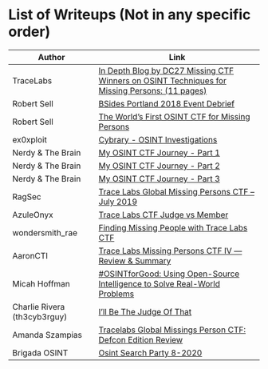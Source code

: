 # List of Writeups (Not in any specific order)

Author | Link
------|------------
TraceLabs | [In Depth Blog by DC27 Missing CTF Winners on OSINT Techniques for Missing Persons: (11 pages)](https://medium.com/@tracelabs/tales-from-defcon-27s-missing-persons-ctf-winners-team-w00kies-acea2f12d07d)
Robert Sell | [BSides Portland 2018 Event Debrief](https://www.tracelabs.org/2018/10/bsides-portland-2018-event-debrief)
Robert Sell | [The World’s First OSINT CTF for Missing Persons](https://www.tracelabs.org/2018/07/the-worlds-first-osint-ctf-for-missing-persons)
ex0xploit | [Cybrary - OSINT Investigations](https://www.cybrary.it/blog/0p3n/osint-investigations/)
Nerdy & The Brain | [My OSINT CTF Journey - Part 1](https://nerdyandthebrain.com/f/my-osint-ctf-journey---part-1)
Nerdy & The Brain | [My OSINT CTF Journey - Part 2](https://nerdyandthebrain.com/f/my-osint-ctf-journey---part-2)
Nerdy & The Brain | [My OSINT CTF Journey - Part 3](https://nerdyandthebrain.com/f/my-osint-ctf-journey---part-3)
RagSec | [Trace Labs Global Missing Persons CTF – July 2019](https://ragsec.co.uk/trace-labs-global-missing-persons-ctf-july-2019)
AzuleOnyx | [Trace Labs CTF Judge vs Member](https://cyberfenixtech.blogspot.com/2019/10/trace-labs-ctf-judge-vs-member.html)
wondersmith_rae | [Finding Missing People with Trace Labs CTF](https://medium.com/@raebaker/finding-missing-people-with-tracelabs-ctf-d5617c7cd659)
AaronCTI | [Trace Labs Missing Persons CTF IV — Review & Summary](https://www.aaroncti.com/trace-labs-iv/)
Micah Hoffman | [#OSINTforGood: Using Open-Source Intelligence to Solve Real-World Problems](https://www.sans.org/blog/osintforgood-using-open-source-intelligence-to-solve-real-world-problems/)
Charlie Rivera (th3cyb3rguy) | [I’ll Be The Judge Of That](https://th3cyb3rguy.com/2020/08/09/ill-be-the-judge-of-that/)
Amanda Szampias | [Tracelabs Global Missings Person CTF: Defcon Edition Review](http://amandaszampias.blogspot.com/2020/08/tracelabs-global-missings-person-ctf.html)
Brigada OSINT | [Osint Search Party 8-2020](https://www.brigadaosint.com/osint-search-party-8-2020/)

